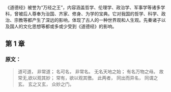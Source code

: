
《道德经》被誉为“万经之王”，内容涵盖哲学、伦理学、政治学、军事学等诸多学科，曾被后人尊奉为治国、齐家、修身、为学的宝典。它对我国的哲学、科学、政治、宗教等都产生了深远的影响，体现了古人的一种世界观和人生观。先秦诸子以及国人的文化思想等都或多或少受到《道德经》的影响。

## 第 1 章 

### 原文：

>道可道，
非常道；
名可名，
非常名。
无名天地之始；
有名万物之母。
故常无,欲以观其妙；
常有，欲以观其徼。
此两者，
同出而异名，
同谓之玄。
玄之又玄，
众妙之门。
